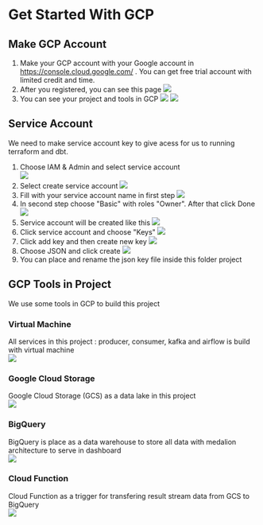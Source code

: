 # Get Started With GCP

## Make GCP Account
1. Make your GCP account with your Google account in https://console.cloud.google.com/ . You can get free trial account with limited credit and time.
2. After you registered, you can see this page
![](assets/gcp/gcp_overview.png)
3. You can see your project and tools in GCP
![](assets/gcp/project_gcp.png)
![](assets/gcp/tools_gcp.png)

## Service Account
We need to make service account key to give acess for us to running terraform and dbt.
1. Choose IAM & Admin and select service account<br>
![](assets/gcp/sa-step1.png)
2. Select create service account
![](assets/gcp/sa-step2.png)
3. Fill with your service account name in first step
![](assets/gcp/sa-step3.png)
4. In second step choose "Basic" with roles "Owner". After that click Done
![](assets/gcp/sa-step4.png)
5. Service account will be created like this
![](assets/gcp/sa-step5.png)
6. Click service account and choose "Keys"
![](assets/gcp/sa-step6.png)
7. Click add key and then create new key
![](assets/gcp/sa-step7.png)
8. Choose JSON and click create
![](assets/gcp/sa-step8.png)
9. You can place and rename the json key file inside this folder project

## GCP Tools in Project
We use some tools in GCP to build this project

### Virtual Machine
All services in this project : producer, consumer, kafka and airflow is build with virtual machine <br>
![](assets/gcp/vm-gcp.png)

### Google Cloud Storage
Google Cloud Storage (GCS) as a data lake in this project <br>
![](assets/gcp/gcs-gcp.png)

### BigQuery
BigQuery is place as a data warehouse to store all data with medalion architecture to serve in dashboard <br>
![](assets/gcp/bq-gcp.png)

### Cloud Function
Cloud Function as a trigger for transfering result stream data from GCS to BigQuery <br>
![](assets/gcp/cloud_function-gcp.png)